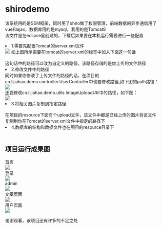 # shirodemo
该系统用的是SSM框架，同时用了shiro做了权限管理，前端数据的异步通信用了vue和ajax，数据库用的是mysql，我用的是Tomcat8  <br/>
该文件是在eclipse里创建的，下载后如果要在本机运行需要进行一些配置  <br>

<li>1.需要先配置Tomcat的server.xml文件</li>
<image  src="https://github.com/codeHaoHao/readME-file/blob/master/shirodemo-readME/1.png"/>
如上图所示需要在tomcat的server.xml的<Host></Host>标签中加入下面这一句话<br/>
<Context docBase="E:/upload/uploadImages/" path="/uploadImages" reloadable="true"/><br/>
这句话中的路径可以改为自定义的路径，该路径存储的是你上传的文件路径<br/>
<li>2.修改文件中的路径</li>
同时如果你修改了上传文件的路径的话，在项目的cn.lijiahao.demo.controller.UserController中也要修改路径,如下图的path路径：<br/>
<image src="https://github.com/codeHaoHao/readME-file/blob/master/shirodemo-readME/2019-03-25_134158.png"><br/>
还要修改cn.lijiahao.demo.utils.ImageUploadUtil中的路径，如下图：<br/>
<image src="https://github.com/codeHaoHao/readME-file/blob/master/shirodemo-readME/2019-03-25_134615.png"><br/>
<li>3.将相关图片复制到指定路径</li><br/>
在项目的resource下面有个upload文件，该文件中都是已经上传的图片将该文件复制到你在Tomcat的server.xml文件中指定的路径下<br/>
<li>4.数据库的结构和数据文件也在项目的resource目录下</li><br/>



## 项目运行成果图
首页<br/>
<image src="https://github.com/codeHaoHao/readME-file/blob/master/shirodemo-readME/index.png"><br/>
登录<br/>
<image src="https://github.com/codeHaoHao/readME-file/blob/master/shirodemo-readME/login.png"><br/>
admin<br/>
<image src="https://github.com/codeHaoHao/readME-file/blob/master/shirodemo-readME/admin.png"><br/>
文章页面<br/>
<image src="https://github.com/codeHaoHao/readME-file/blob/master/shirodemo-readME/moment.png"><br/>
用户页面<br/>
<image src="https://github.com/codeHaoHao/readME-file/blob/master/shirodemo-readME/user.png"><br/>

谢谢观看，该项目还有许多的不足之处
